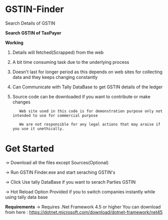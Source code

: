 # GSTIN-Finder
Search Details of GSTIN

**Search GSTIN of TaxPayer**

**Working**

1) Details will fetched(Scrapped) from the web

2) A bit time consuming task due to the underlying process 

3) Doesn't last for longer period as this depends on web sites for collecting data and they keeps changing constantly

4) Can Communicate with Tally DataBase to get GSTIN details of the ledger

5) Source code can be downloaded if you want to contribute or make changes

          Web site used in this code is for demonstration purpose only not intended to use for commercial purpose
          
          We are not responsible for any legal actions that may araise if you use it unethically.


# Get Started

-> Download all the files except Sources(Optional)

-> Run GSTIN Finder.exe and start seraching GSTIN's

-> Click Use tally DataBase if you want to serach Parties GSTIN

-> Hot Reload Option Provided if you to switch companies instantly while using tally data base


**Requirements**
-> Requires .Net Framework 4.5 or higher
    You can download from here : https://dotnet.microsoft.com/download/dotnet-framework/net45


